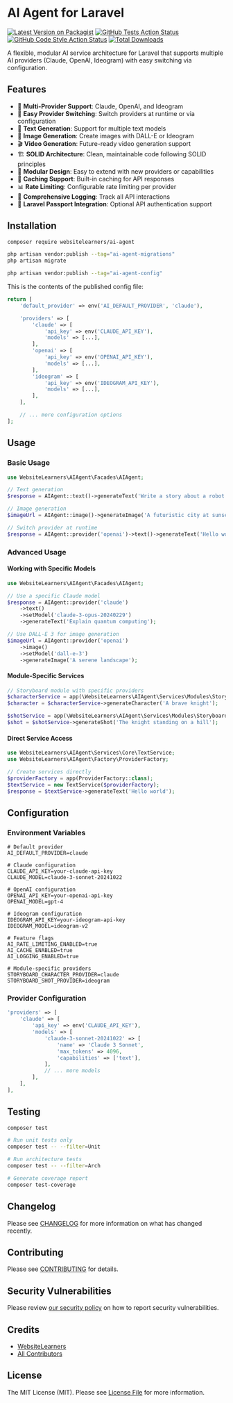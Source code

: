 # AI Agent for Laravel
[![Latest Version on Packagist](https://img.shields.io/packagist/v/websitelearners/ai-agent.svg?style=flat-square)](https://packagist.org/packages/websitelearners/ai-agent)
[![GitHub Tests Action Status](https://img.shields.io/github/actions/workflow/status/websitelearners/ai-agent/run-tests.yml?branch=main&label=tests&style=flat-square)](https://github.com/websitelearners/ai-agent/actions?query=workflow%3Arun-tests+branch%3Amain)
[![GitHub Code Style Action Status](https://img.shields.io/github/actions/workflow/status/websitelearners/ai-agent/fix-php-code-style-issues.yml?branch=main&label=code%20style&style=flat-square)](https://github.com/websitelearners/ai-agent/actions?query=workflow%3A"Fix+PHP+code+style+issues"+branch%3Amain)
[![Total Downloads](https://img.shields.io/packagist/dt/websitelearners/ai-agent.svg?style=flat-square)](https://packagist.org/packages/websitelearners/ai-agent)

A flexible, modular AI service architecture for Laravel that supports multiple AI providers (Claude, OpenAI, Ideogram) with easy switching via configuration.

## Features

- 🤖 **Multi-Provider Support**: Claude, OpenAI, and Ideogram
- 🔄 **Easy Provider Switching**: Switch providers at runtime or via configuration
- 📝 **Text Generation**: Support for multiple text models
- 🎨 **Image Generation**: Create images with DALL-E or Ideogram
- 🎬 **Video Generation**: Future-ready video generation support
- 🏗️ **SOLID Architecture**: Clean, maintainable code following SOLID principles
- 🔧 **Modular Design**: Easy to extend with new providers or capabilities
- 💾 **Caching Support**: Built-in caching for API responses
- 📊 **Rate Limiting**: Configurable rate limiting per provider
- 📝 **Comprehensive Logging**: Track all API interactions
- 🔐 **Laravel Passport Integration**: Optional API authentication support
## Installation

```bash
composer require websitelearners/ai-agent
```

```bash
php artisan vendor:publish --tag="ai-agent-migrations"
php artisan migrate
```

```bash
php artisan vendor:publish --tag="ai-agent-config"
```

This is the contents of the published config file:

```php
return [
    'default_provider' => env('AI_DEFAULT_PROVIDER', 'claude'),

    'providers' => [
        'claude' => [
            'api_key' => env('CLAUDE_API_KEY'),
            'models' => [...],
        ],
        'openai' => [
            'api_key' => env('OPENAI_API_KEY'),
            'models' => [...],
        ],
        'ideogram' => [
            'api_key' => env('IDEOGRAM_API_KEY'),
            'models' => [...],
        ],
    ],

    // ... more configuration options
];
```

## Usage

### Basic Usage

```php
use WebsiteLearners\AIAgent\Facades\AIAgent;

// Text generation
$response = AIAgent::text()->generateText('Write a story about a robot');

// Image generation
$imageUrl = AIAgent::image()->generateImage('A futuristic city at sunset');

// Switch provider at runtime
$response = AIAgent::provider('openai')->text()->generateText('Hello world');
```

### Advanced Usage

#### Working with Specific Models

```php
use WebsiteLearners\AIAgent\Facades\AIAgent;

// Use a specific Claude model
$response = AIAgent::provider('claude')
    ->text()
    ->setModel('claude-3-opus-20240229')
    ->generateText('Explain quantum computing');

// Use DALL-E 3 for image generation
$imageUrl = AIAgent::provider('openai')
    ->image()
    ->setModel('dall-e-3')
    ->generateImage('A serene landscape');
```

#### Module-Specific Services

```php
// Storyboard module with specific providers
$characterService = app(\WebsiteLearners\AIAgent\Services\Modules\Storyboard\CharacterService::class);
$character = $characterService->generateCharacter('A brave knight');

$shotService = app(\WebsiteLearners\AIAgent\Services\Modules\Storyboard\ShotService::class);
$shot = $shotService->generateShot('The knight standing on a hill');
```

#### Direct Service Access

```php
use WebsiteLearners\AIAgent\Services\Core\TextService;
use WebsiteLearners\AIAgent\Factory\ProviderFactory;

// Create services directly
$providerFactory = app(ProviderFactory::class);
$textService = new TextService($providerFactory);
$response = $textService->generateText('Hello world');
```

## Configuration

### Environment Variables

```env
# Default provider
AI_DEFAULT_PROVIDER=claude

# Claude configuration
CLAUDE_API_KEY=your-claude-api-key
CLAUDE_MODEL=claude-3-sonnet-20241022

# OpenAI configuration
OPENAI_API_KEY=your-openai-api-key
OPENAI_MODEL=gpt-4

# Ideogram configuration
IDEOGRAM_API_KEY=your-ideogram-api-key
IDEOGRAM_MODEL=ideogram-v2

# Feature flags
AI_RATE_LIMITING_ENABLED=true
AI_CACHE_ENABLED=true
AI_LOGGING_ENABLED=true

# Module-specific providers
STORYBOARD_CHARACTER_PROVIDER=claude
STORYBOARD_SHOT_PROVIDER=ideogram
```

### Provider Configuration

```php
'providers' => [
    'claude' => [
        'api_key' => env('CLAUDE_API_KEY'),
        'models' => [
            'claude-3-sonnet-20241022' => [
                'name' => 'Claude 3 Sonnet',
                'max_tokens' => 4096,
                'capabilities' => ['text'],
            ],
            // ... more models
        ],
    ],
],
```

## Testing

```bash
composer test
```

```bash
# Run unit tests only
composer test -- --filter=Unit

# Run architecture tests
composer test -- --filter=Arch

# Generate coverage report
composer test-coverage
```

## Changelog

Please see [CHANGELOG](CHANGELOG.md) for more information on what has changed recently.

## Contributing

Please see [CONTRIBUTING](CONTRIBUTING.md) for details.

## Security Vulnerabilities

Please review [our security policy](../../security/policy) on how to report security vulnerabilities.

## Credits

- [WebsiteLearners](https://github.com/websitelearners)
- [All Contributors](../../contributors)

## License

The MIT License (MIT). Please see [License File](LICENSE.md) for more information.
